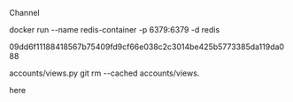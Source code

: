Channel

docker run --name redis-container -p 6379:6379 -d redis

09dd6f11188418567b75409fd9cf66e038c2c3014be425b5773385da119da088

accounts/views.py
git rm --cached accounts/views.

here